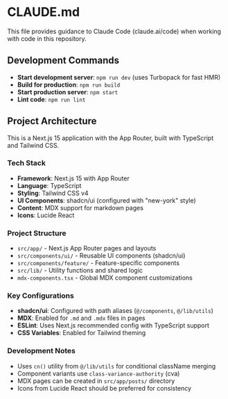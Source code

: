 # CLAUDE.md

This file provides guidance to Claude Code (claude.ai/code) when working with code in this repository.

## Development Commands

- **Start development server**: `npm run dev` (uses Turbopack for fast HMR)
- **Build for production**: `npm run build`
- **Start production server**: `npm start`
- **Lint code**: `npm run lint`

## Project Architecture

This is a Next.js 15 application with the App Router, built with TypeScript and Tailwind CSS.

### Tech Stack
- **Framework**: Next.js 15 with App Router
- **Language**: TypeScript
- **Styling**: Tailwind CSS v4
- **UI Components**: shadcn/ui (configured with "new-york" style)
- **Content**: MDX support for markdown pages
- **Icons**: Lucide React

### Project Structure
- `src/app/` - Next.js App Router pages and layouts
- `src/components/ui/` - Reusable UI components (shadcn/ui)
- `src/components/feature/` - Feature-specific components
- `src/lib/` - Utility functions and shared logic
- `mdx-components.tsx` - Global MDX component customizations

### Key Configurations
- **shadcn/ui**: Configured with path aliases (`@/components`, `@/lib/utils`)
- **MDX**: Enabled for `.md` and `.mdx` files in pages
- **ESLint**: Uses Next.js recommended config with TypeScript support
- **CSS Variables**: Enabled for Tailwind theming

### Development Notes
- Uses `cn()` utility from `@/lib/utils` for conditional className merging
- Component variants use `class-variance-authority` (cva)
- MDX pages can be created in `src/app/posts/` directory
- Icons from Lucide React should be preferred for consistency